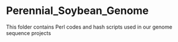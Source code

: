 # Perennial_Soybean_Genome
This folder contains Perl codes and hash scripts used in our genome sequence projects
